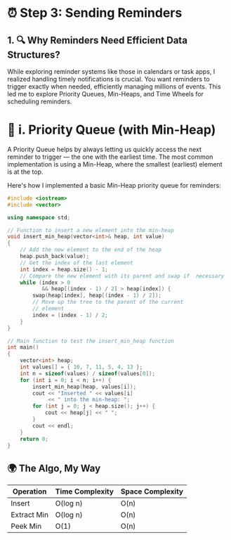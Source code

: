 # ⏰ Step 3: Sending Reminders
## 1. 🔍 Why Reminders Need Efficient Data Structures?
While exploring reminder systems like those in calendars or task apps, I realized handling timely notifications is crucial. You want reminders to trigger exactly when needed, efficiently managing millions of events. This led me to explore Priority Queues, Min-Heaps, and Time Wheels for scheduling reminders.

# 📌 i. Priority Queue (with Min-Heap)
A Priority Queue helps by always letting us quickly access the next reminder to trigger — the one with the earliest time. The most common implementation is using a Min-Heap, where the smallest (earliest) element is at the top.

Here's how I implemented a basic Min-Heap priority queue for reminders:
```cpp
#include <iostream>
#include <vector>

using namespace std;

// Function to insert a new element into the min-heap
void insert_min_heap(vector<int>& heap, int value)
{
    // Add the new element to the end of the heap
    heap.push_back(value);
    // Get the index of the last element
    int index = heap.size() - 1;
    // Compare the new element with its parent and swap if  necessary
    while (index > 0
           && heap[(index - 1) / 2] > heap[index]) {
        swap(heap[index], heap[(index - 1) / 2]);
        // Move up the tree to the parent of the current
        // element
        index = (index - 1) / 2;
    }
}

// Main function to test the insert_min_heap function
int main()
{
    vector<int> heap;
    int values[] = { 10, 7, 11, 5, 4, 13 };
    int n = sizeof(values) / sizeof(values[0]);
    for (int i = 0; i < n; i++) {
        insert_min_heap(heap, values[i]);
        cout << "Inserted " << values[i]
             << " into the min-heap: ";
        for (int j = 0; j < heap.size(); j++) {
            cout << heap[j] << " ";
        }
        cout << endl;
    }
    return 0;
}
```
## 🌍 The Algo, My Way


| Operation    | Time Complexity | Space Complexity |
|--------------|-----------------|------------------|
| Insert       | O(log n)        | O(n)             |
| Extract Min  | O(log n)        | O(n)             |
| Peek Min     | O(1)            | O(n)             |



